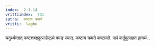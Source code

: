 ```yaml
---
index:  2.1.14
vrittiindex:  731
sutra:  कष्टाय क्रमणे
vritti:  laghu 
---
```


चतुर्थ्यन्तात् कष्टशब्दादुत्साहेर्ऽथे क्यङ् स्यात्. कष्टाय क्रमते कष्टायते. पापं कर्तुमुत्सहत इत्यर्थः..

